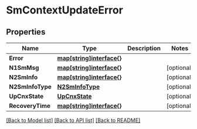 # SmContextUpdateError

## Properties
Name | Type | Description | Notes
------------ | ------------- | ------------- | -------------
**Error** | [**map[string]interface{}**](object.md) |  | 
**N1SmMsg** | [**map[string]interface{}**](object.md) |  | [optional] 
**N2SmInfo** | [**map[string]interface{}**](object.md) |  | [optional] 
**N2SmInfoType** | [**N2SmInfoType**](N2SmInfoType.md) |  | [optional] 
**UpCnxState** | [**UpCnxState**](UpCnxState.md) |  | [optional] 
**RecoveryTime** | [**map[string]interface{}**](object.md) |  | [optional] 

[[Back to Model list]](../README.md#documentation-for-models) [[Back to API list]](../README.md#documentation-for-api-endpoints) [[Back to README]](../README.md)


